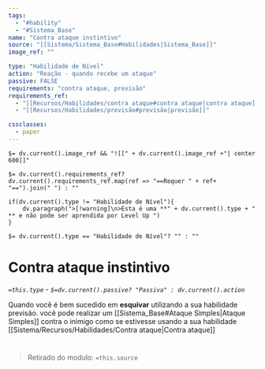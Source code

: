 ```yaml
---
tags:
  - "#hability"
  - "#Sistema_Base"
name: "Contra ataque instintivo"
source: "[[Sistema/Sistema_Base#Habilidades|Sistema_Base]]"
image_ref: ""

type: "Habilidade de Nível"
action: "Reação - quando recebe um ataque"
passive: FALSE
requirements: "contra ataque, previsão"
requirements_ref: 
  - "[[Recursos/Habilidades/contra ataque#contra ataque|contra ataque]]"
  - "[[Recursos/Habilidades/previsão#previsão|previsão]]" 

cssclasses:
  - paper
---
```

`$= dv.current().image_ref && "![[" + dv.current().image_ref +"| center 600]]"`


`$= dv.current().requirements_ref? dv.current().requirements_ref.map(ref => "==Requer " + ref+ "==").join(" ") : ""`

```dataviewjs
if(dv.current().type != "Habilidade de Nível"){
	dv.paragraph(">[!warning]\n>Esta é uma **" + dv.current().type + " ** e não pode ser aprendida por Level Up ")
}
```


`$= dv.current().type == "Habilidade de Nível"? "" : ""`
# Contra ataque instintivo
*`=this.type` - `$=dv.current().passive? "Passiva" : dv.current().action`*

Quando você é bem sucedido em **esquivar** utilizando a sua habilidade previsão. você pode realizar um [[Sistema_Base#Ataque Simples|Ataque Simples]] contra o inimigo como se estivesse usando a sua habilidade [[Sistema/Recursos/Habilidades/Contra ataque|Contra ataque]]


#
> Retirado do modulo: `=this.source`